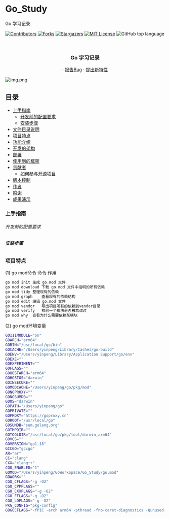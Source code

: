 # Go_Study

Go 学习记录

<!-- PROJECT SHIELDS -->

[![Contributors][contributors-shield]][contributors-url]
[![Forks][forks-shield]][forks-url]
[![Stargazers][stars-shield]][stars-url]
[![MIT License][license-shield]][license-url]
![GitHub top language](https://img.shields.io/github/languages/top/hakusai22/Go_Study?style=for-the-badge)

<!-- PROJECT LOGO -->
<br />



<p align="center">
    <a href="https://github.com/hakusai22/Go_Study/">
    </a>
    <h3 align="center">Go 学习记录</h3>
  <p align="center">
    ·
    <a href="https://github.com/hakusai22/Go_Study/issues">报告Bug</a>
    ·
    <a href="https://github.com/hakusai22/Go_Study/issues">提出新特性</a>
  </p>

<!-- links -->

[your-project-path]:hakusai22/Go_Study

[contributors-shield]: https://img.shields.io/github/contributors/hakusai22/Go_Study.svg?style=for-the-badge

[contributors-url]: https://github.com/hakusai22/Go_Study/graphs/contributors

[forks-shield]: https://img.shields.io/github/forks/hakusai22/Go_Study.svg?style=for-the-badge

[forks-url]: https://github.com/hakusai22/Go_Study/network/members

[stars-shield]: https://img.shields.io/github/stars/hakusai22/Go_Study.svg?style=for-the-badge

[stars-url]: https://github.com/hakusai22/Go_Study/stargazers

[issues-shield]: https://img.shields.io/github/issues/hakusai22/Go_Study.svg?style=for-the-badge

[issues-url]: https://img.shields.io/github/issues/hakusai22/Go_Study.svg

[license-shield]: https://img.shields.io/github/license/hakusai22/Go_Study.svg?style=for-the-badge

[license-url]: https://github.com/hakusai22/Go_Study/blob/master/LICENSE

[linkedin-shield]: https://img.shields.io/badge/-LinkedIn-black.svg?style=for-the-badge&logo=linkedin&colorB=555

[linkedin-url]: https://linkedin.com/in/xxxx

![img.png](https://fastly.jsdelivr.net/gh/hakusai22/Go_Study/image/img3.png)

## 目录

- [上手指南](#上手指南)
    - [开发前的配置要求](#开发前的配置要求)
    - [安装步骤](#安装步骤)
- [文件目录说明](#文件目录说明)
- [项目特点](#项目特点)
- [功能介绍](#功能介绍)
- [开发的架构](#开发的架构)
- [部署](#部署)
- [使用到的框架](#使用到的框架)
- [贡献者](#贡献者)
    - [如何参与开源项目](#如何参与开源项目)
- [版本控制](#版本控制)
- [作者](#作者)
- [鸣谢](#鸣谢)
- [成果演示](#成果演示)

### 上手指南

###### 开发前的配置要求

###### **安装步骤**

### 项目特点

(1) go mod命令
命令 作用

```bash
go mod init	生成 go.mod 文件
go mod download	下载 go.mod 文件中指明的所有依赖
go mod tidy	整理现有的依赖
go mod graph	查看现有的依赖结构
go mod edit	编辑 go.mod 文件
go mod vendor	导出项目所有的依赖到vendor目录
go mod verify	校验一个模块是否被篡改过
go mod why	查看为什么需要依赖某模块
```

(2) go mod环境变量

```bash
GO111MODULE="on"
GOARCH="arm64"
GOBIN="/usr/local/go/bin"
GOCACHE="/Users/yinpeng/Library/Caches/go-build"
GOENV="/Users/yinpeng/Library/Application Support/go/env"
GOEXE=""
GOEXPERIMENT=""
GOFLAGS=""
GOHOSTARCH="arm64"
GOHOSTOS="darwin"
GOINSECURE=""
GOMODCACHE="/Users/yinpeng/go/pkg/mod"
GONOPROXY=""
GONOSUMDB=""
GOOS="darwin"
GOPATH="/Users/yinpeng/go"
GOPRIVATE=""
GOPROXY="https://goproxy.cn"
GOROOT="/usr/local/go"
GOSUMDB="sum.golang.org"
GOTMPDIR=""
GOTOOLDIR="/usr/local/go/pkg/tool/darwin_arm64"
GOVCS=""
GOVERSION="go1.18"
GCCGO="gccgo"
AR="ar"
CC="clang"
CXX="clang++"
CGO_ENABLED="1"
GOMOD="/Users/yinpeng/GoWorkSpace/Go_Study/go.mod"
GOWORK=""
CGO_CFLAGS="-g -O2"
CGO_CPPFLAGS=""
CGO_CXXFLAGS="-g -O2"
CGO_FFLAGS="-g -O2"
CGO_LDFLAGS="-g -O2"
PKG_CONFIG="pkg-config"
GOGCCFLAGS="-fPIC -arch arm64 -pthread -fno-caret-diagnostics -Qunused-arguments -fmessage-length=0 -fdebug-prefix-map=/var/folders/_z/tcz_9b2s48sf10q0bt80q9r40000gn/T/go-build1770543171=/tmp/go-build -gno-record-gcc-switches -fno-common"
```